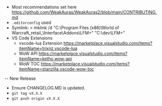 - Most recommendations set here https://github.com/WeakAuras/WeakAuras2/blob/main/CONTRIBUTING.md
- `.editorconfig` used
- Symlink: > mklink /d "C:\Program Files (x86)\World of Warcraft\_retail_\Interface\Addons\LFM+" "C:\dev\LFM+"
- VS Code Extensions
  - vscode-lua Extension https://marketplace.visualstudio.com/items?itemName=trixnz.vscode-lua
  - WoW API https://marketplace.visualstudio.com/items?itemName=ketho.wow-api
  - WoW TOC https://marketplace.visualstudio.com/items?itemName=stanzilla.vscode-wow-toc


-- New Release
  - Ensure CHANGELOG.MD is updated.
  - `git tag vX.X.X`
  - `git push origin vX.X.X`
